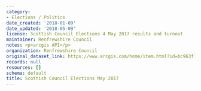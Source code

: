```yaml
---
category:
- Elections / Politics
date_created: '2018-01-09'
date_updated: '2018-05-09'
license: Scottish Council Elections 4 May 2017 results and turnout
maintainer: Renfrewshire Council
notes: <p>arcgis API</p>
organization: Renfrewshire Council
original_dataset_link: https://www.arcgis.com/home/item.html?id=bc963f15662f477091cb291c7b5186e1
records: null
resources: []
schema: default
title: Scottish Council Elections May 2017
---
```

